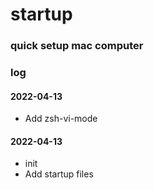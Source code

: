 # startup

### quick setup mac computer

### log


#### 2022-04-13

- Add zsh-vi-mode

#### 2022-04-13

- init
- Add startup files
